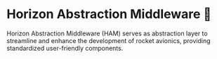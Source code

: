 # Horizon Abstraction Middleware 🚀
Horizon Abstraction Middleware (HAM) serves as abstraction layer to streamline and enhance the development of rocket avionics, providing standardized user-friendly components. 